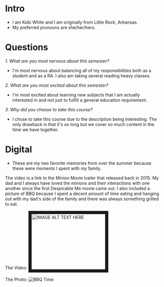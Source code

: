 # Intro
* I am Kobi White and I am originally from Little Rock, Arkansas. 
* My preferred pronouns are she/her/hers. 

# Questions
*1. What are you most nervous about this semester?*
* I'm most nervous about balancing all of my responsibilities both as a student and as a RA. I also am taking several reading heavy classes.

*2. What are you most excited about this semester?*
* I'm most excited about learning new subjects that I am actually interested in and not just to fulfill a general education requirement.

*3. Why did you choose to take this course?*
* I chose to take this course due to the description being interesting. The only drawback is that it's so long but we cover so much content in the time we have together.

# Digital
* These are my two favorite memories from over the summer because these were moments I spent with my family.

The video is a link to the Minion Movie trailer that released back in 2015. My dad and I always have loved the minions and their interactions with one another since the first Despicable Me movie came out. I also included a picture of BBQ because I spent a decent amount of time eating and hanging out with my dad's side of the family and there was always something grilled to eat. 

The Video:
<a href="http://www.youtube.com/watch?feature=player_embedded&v=dVDk7PXNXB8
" target="_blank"><img src="http://img.youtube.com/vi/dVDk7PXNXB8/0.jpg" 
alt="IMAGE ALT TEXT HERE" width="240" height="180" border="10" /></a>

The Photo:
![BBQ Time]

[BBQ Time]: https://thefuzemagazine.com/wp-content/uploads/2017/07/bbq-ribs-on-grill.jpg "BBQ Ribs"

